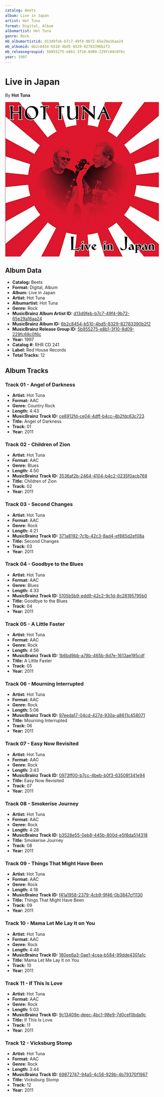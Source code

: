 ```yaml
---
catalog: Beets
album: Live in Japan
artist: Hot Tuna
format: Digital, Album
albumartist: Hot Tuna
genre: Rock
mb_albumartistid: d13d9feb-b7c7-49f4-9b72-65e29a16aa24
mb_albumid: 6b2c8454-b510-4bd5-8329-82783390b2f2
mb_releasegroupid: 5b955275-e8b1-3f10-8d09-229fc69c0f6c
year: 1997
---
```


# Live in Japan

By **Hot Tuna**

![](../../assets/beetscovers/Hot_Tuna-Live_in_Japan.jpg)

## Album Data

- **Catalog:** Beets
- **Format:** Digital, Album
- **Album:** Live in Japan
- **Artist:** Hot Tuna
- **Albumartist:** Hot Tuna
- **Genre:** Rock
- **MusicBrainz Album Artist ID:** [d13d9feb-b7c7-49f4-9b72-65e29a16aa24](https://musicbrainz.org/artist/d13d9feb-b7c7-49f4-9b72-65e29a16aa24)
- **MusicBrainz Album ID:** [6b2c8454-b510-4bd5-8329-82783390b2f2](https://musicbrainz.org/release/6b2c8454-b510-4bd5-8329-82783390b2f2)
- **MusicBrainz Release Group ID:** [5b955275-e8b1-3f10-8d09-229fc69c0f6c](https://musicbrainz.org/release-group/5b955275-e8b1-3f10-8d09-229fc69c0f6c)
- **Year:** 1997
- **Catalog #:** RHR CD 241
- **Label:** Red House Records
- **Total Tracks:** 12

## Album Tracks

### Track 01 - Angel of Darkness

- **Artist:** Hot Tuna
- **Format:** AAC
- **Genre:** Country Rock
- **Length:** 4:43
- **MusicBrainz Track ID:** [ce8912fd-ce04-4dff-b4cc-4b2fdc63c723](https://musicbrainz.org/recording/ce8912fd-ce04-4dff-b4cc-4b2fdc63c723)
- **Title:** Angel of Darkness
- **Track:** 01
- **Year:** 2011

### Track 02 - Children of Zion

- **Artist:** Hot Tuna
- **Format:** AAC
- **Genre:** Blues
- **Length:** 4:50
- **MusicBrainz Track ID:** [3536af2b-2464-4104-b4c2-0235f0acb768](https://musicbrainz.org/recording/3536af2b-2464-4104-b4c2-0235f0acb768)
- **Title:** Children of Zion
- **Track:** 02
- **Year:** 2011

### Track 03 - Second Changes

- **Artist:** Hot Tuna
- **Format:** AAC
- **Genre:** Rock
- **Length:** 4:21
- **MusicBrainz Track ID:** [371a8192-7c1b-42c3-8ad4-ef885d2ef08a](https://musicbrainz.org/recording/371a8192-7c1b-42c3-8ad4-ef885d2ef08a)
- **Title:** Second Changes
- **Track:** 03
- **Year:** 2011

### Track 04 - Goodbye to the Blues

- **Artist:** Hot Tuna
- **Format:** AAC
- **Genre:** Blues
- **Length:** 4:33
- **MusicBrainz Track ID:** [5105b5b9-edd9-42c2-9c1d-8c28195795b0](https://musicbrainz.org/recording/5105b5b9-edd9-42c2-9c1d-8c28195795b0)
- **Title:** Goodbye to the Blues
- **Track:** 04
- **Year:** 2011

### Track 05 - A Little Faster

- **Artist:** Hot Tuna
- **Format:** AAC
- **Genre:** Rock
- **Length:** 4:56
- **MusicBrainz Track ID:** [1b6bd9bb-a78b-465b-8d7e-1613ae195cdf](https://musicbrainz.org/recording/1b6bd9bb-a78b-465b-8d7e-1613ae195cdf)
- **Title:** A Little Faster
- **Track:** 05
- **Year:** 2011

### Track 06 - Mourning Interrupted

- **Artist:** Hot Tuna
- **Format:** AAC
- **Genre:** Rock
- **Length:** 5:06
- **MusicBrainz Track ID:** [97eeda17-04cd-427d-930a-a8611c458071](https://musicbrainz.org/recording/97eeda17-04cd-427d-930a-a8611c458071)
- **Title:** Mourning Interrupted
- **Track:** 06
- **Year:** 2011

### Track 07 - Easy Now Revisited

- **Artist:** Hot Tuna
- **Format:** AAC
- **Genre:** Rock
- **Length:** 3:43
- **MusicBrainz Track ID:** [0973ff00-b7cc-4beb-b0f3-63508f341e94](https://musicbrainz.org/recording/0973ff00-b7cc-4beb-b0f3-63508f341e94)
- **Title:** Easy Now Revisited
- **Track:** 07
- **Year:** 2011

### Track 08 - Smokerise Journey

- **Artist:** Hot Tuna
- **Format:** AAC
- **Genre:** Rock
- **Length:** 4:28
- **MusicBrainz Track ID:** [b3528e55-0eb8-445b-800d-e5f8da514318](https://musicbrainz.org/recording/b3528e55-0eb8-445b-800d-e5f8da514318)
- **Title:** Smokerise Journey
- **Track:** 08
- **Year:** 2011

### Track 09 - Things That Might Have Been

- **Artist:** Hot Tuna
- **Format:** AAC
- **Genre:** Rock
- **Length:** 4:18
- **MusicBrainz Track ID:** [f41a1958-2379-4cb9-9f46-0b3847cf1130](https://musicbrainz.org/recording/f41a1958-2379-4cb9-9f46-0b3847cf1130)
- **Title:** Things That Might Have Been
- **Track:** 09
- **Year:** 2011

### Track 10 - Mama Let Me Lay It on You

- **Artist:** Hot Tuna
- **Format:** AAC
- **Genre:** Rock
- **Length:** 4:48
- **MusicBrainz Track ID:** [180ee6a3-0ae1-4cea-b584-99dde4301a1c](https://musicbrainz.org/recording/180ee6a3-0ae1-4cea-b584-99dde4301a1c)
- **Title:** Mama Let Me Lay It on You
- **Track:** 10
- **Year:** 2011

### Track 11 - If This Is Love

- **Artist:** Hot Tuna
- **Format:** AAC
- **Genre:** Rock
- **Length:** 5:03
- **MusicBrainz Track ID:** [9c13409e-deec-4bc1-98e9-7d0cef0bda9c](https://musicbrainz.org/recording/9c13409e-deec-4bc1-98e9-7d0cef0bda9c)
- **Title:** If This Is Love
- **Track:** 11
- **Year:** 2011

### Track 12 - Vicksburg Stomp

- **Artist:** Hot Tuna
- **Format:** AAC
- **Genre:** Rock
- **Length:** 3:44
- **MusicBrainz Track ID:** [69872747-94a5-4c56-929b-4b79370f1967](https://musicbrainz.org/recording/69872747-94a5-4c56-929b-4b79370f1967)
- **Title:** Vicksburg Stomp
- **Track:** 12
- **Year:** 2011

